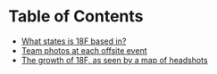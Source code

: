 # Table of Contents 

* [What states is 18F based in?](https://github.com/18F/meta/blob/master/projects/how-many-states.md)
* [Team photos at each offsite event](https://github.com/18F/meta/blob/master/projects/offsite-team-pictures.md)
* [The growth of 18F, as seen by a map of headshots](https://github.com/18F/meta/blob/master/projects/map-of-headshots.md)

